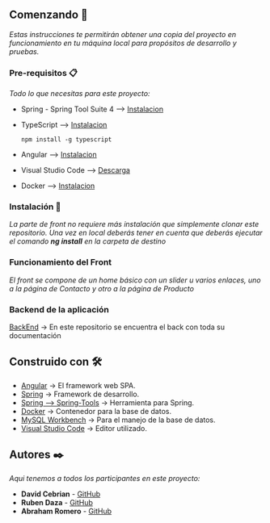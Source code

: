 ## Comenzando 🚀

_Estas instrucciones te permitirán obtener una copia del proyecto en funcionamiento en tu máquina local para propósitos de desarrollo y pruebas._

### Pre-requisitos 📋

_Todo lo que necesitas para este proyecto:_

- Spring - Spring Tool Suite 4 --> [Instalacion](https://spring.io/tools)

- TypeScript --> [Instalacion](typescriptlang.org/download)

    ```
    npm install -g typescript
    ```
  
- Angular --> [Instalacion](https://angular.io/guide/setup-local)


- Visual Studio Code --> [Descarga](https://code.visualstudio.com/download)

- Docker --> [Instalacion](https://www.docker.com/get-started)

### Instalación 🔧
_La parte de front no requiere más instalación que simplemente clonar este repositorio. Una vez en local deberás tener en cuenta que deberás ejecutar el comando **ng install** en la carpeta de destino_



### Funcionamiento del Front 

_El front se compone de un home básico con un slider u varios enlaces, uno a la página de Contacto y otro a la página de Producto_


### Backend de la aplicación

[BackEnd](https://github.com/Abrahamrc94/Mercadonia.git) →  En este repositorio se encuentra el back con toda su documentación 

## Construido con 🛠️

- [Angular](https://angular.io/docs) → El framework web SPA.
- [Spring](https://spring.io/why-spring) → Framework de desarrollo.
- [Spring --> Spring-Tools](https://spring.io/tools) → Herramienta para Spring.
- [Docker](https://www.docker.com/) → Contenedor para la base de datos.
- [MySQL Workbench](https://www.mysql.com/products/workbench/) → Para el manejo de la base de datos.
- [Visual Studio Code](https://code.visualstudio.com/) → Editor utilizado.

## Autores ✒️

_Aqui tenemos a todos los participantes en este proyecto:_

* **David Cebrian** - [GitHub](https://github.com/davidcebrian)
* **Ruben Daza** - [GitHub](https://github.com/rudahee)
* **Abraham Romero** - [GitHub](https://github.com/Abrahamrc94)